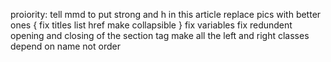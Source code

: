 proiority:
tell mmd to put strong and h in this article
replace pics with better ones
{
fix titles list href
make collapsible
}
fix variables 
fix redundent opening and closing of the section tag
make all the left and right classes depend on name not order